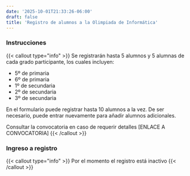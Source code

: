 ```yaml
---
date: '2025-10-01T21:33:26-06:00'
draft: false
title: 'Registro de alumnos a la Olimpiada de Informática'
---
```


### Instrucciones

{{< callout type="info" >}}
Se registrarán hasta 5 alumnos y 5 alumnas de cada grado participante, los cuales incluyen:
* 5º de primaria
* 6º de primaria
* 1º de secundaria
* 2º de secundaria
* 3º de secundaria

En el formulario puede registrar hasta 10 alumnos a la vez. De ser necesario, puede entrar nuevamente para añadir alumnos adicionales.

Consultar la convocatoria en caso de requerir detalles
[ENLACE A CONVOCATORIA]
{{< /callout >}}

### Ingreso a registro

{{< callout type="info" >}}
Por el momento el registro está inactivo
{{< /callout >}}
